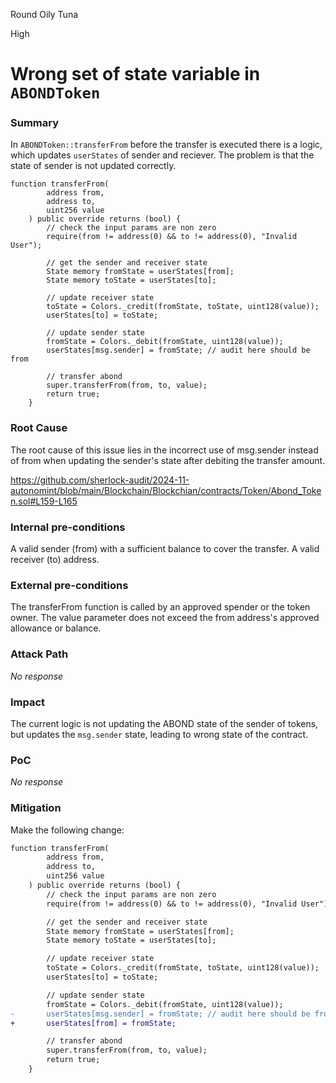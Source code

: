 Round Oily Tuna

High

# Wrong set of state variable in `ABONDToken`

### Summary

In `ABONDToken::transferFrom` before the transfer is executed there is a logic, which updates `userStates` of sender and reciever. The problem is that the state of sender is not updated correctly. 

```solidity
function transferFrom(
        address from,
        address to,
        uint256 value
    ) public override returns (bool) {
        // check the input params are non zero
        require(from != address(0) && to != address(0), "Invalid User");

        // get the sender and receiver state
        State memory fromState = userStates[from];
        State memory toState = userStates[to];

        // update receiver state
        toState = Colors._credit(fromState, toState, uint128(value));
        userStates[to] = toState;

        // update sender state
        fromState = Colors._debit(fromState, uint128(value));
        userStates[msg.sender] = fromState; // audit here should be from

        // transfer abond
        super.transferFrom(from, to, value);
        return true;
    }
```

### Root Cause

The root cause of this issue lies in the incorrect use of msg.sender instead of from when updating the sender's state after debiting the transfer amount.

https://github.com/sherlock-audit/2024-11-autonomint/blob/main/Blockchain/Blockchian/contracts/Token/Abond_Token.sol#L159-L165

### Internal pre-conditions

A valid sender (from) with a sufficient balance to cover the transfer.
A valid receiver (to) address.

### External pre-conditions

The transferFrom function is called by an approved spender or the token owner.
The value parameter does not exceed the from address's approved allowance or balance.

### Attack Path

_No response_

### Impact

The current logic is not updating the ABOND state of the sender of tokens, but updates the `msg.sender` state, leading to wrong state of the contract.

### PoC

_No response_

### Mitigation

Make the following change:
```diff
function transferFrom(
        address from,
        address to,
        uint256 value
    ) public override returns (bool) {
        // check the input params are non zero
        require(from != address(0) && to != address(0), "Invalid User");

        // get the sender and receiver state
        State memory fromState = userStates[from];
        State memory toState = userStates[to];

        // update receiver state
        toState = Colors._credit(fromState, toState, uint128(value));
        userStates[to] = toState;

        // update sender state
        fromState = Colors._debit(fromState, uint128(value));
-       userStates[msg.sender] = fromState; // audit here should be from
+       userStates[from] = fromState;

        // transfer abond
        super.transferFrom(from, to, value);
        return true;
    }
```